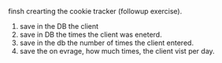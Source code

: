 finsh crearting the cookie tracker (followup exercise).
1) save in the DB the client
2) save in DB the times the client was eneterd.
3) save in the db the number of times the client entered.
4) save the on evrage, how much times, the client vist per day.